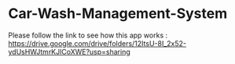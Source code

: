 # Car-Wash-Management-System

Please follow the link to see how this app works :
https://drive.google.com/drive/folders/12ItsU-8I_2x52-ydUsHWJtmrKJlCoXWE?usp=sharing

